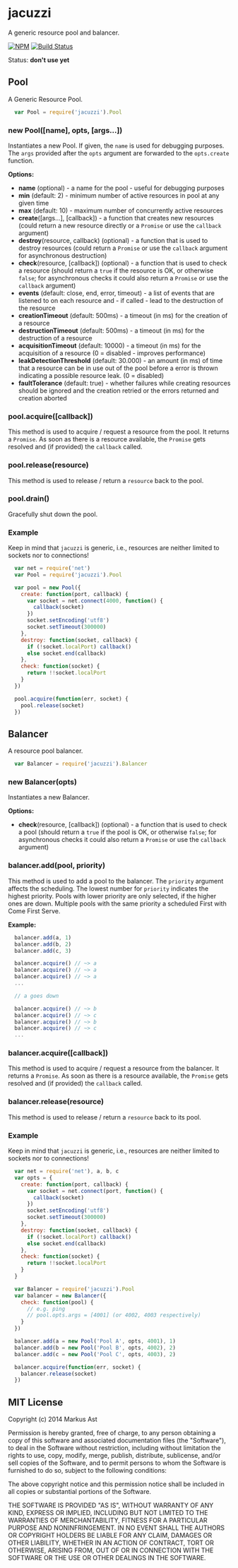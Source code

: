 # jacuzzi

  A generic resource pool and balancer.

  [![NPM](https://badge.fury.io/js/jacuzzi.svg)](https://npmjs.org/package/jacuzzi)
  [![Build Status](https://secure.travis-ci.org/rkusa/jacuzzi.svg)](http://travis-ci.org/rkusa/jacuzzi)


  Status: **don't use yet**

## Pool

  A Generic Resource Pool.

```js
  var Pool = require('jacuzzi').Pool
```

### new Pool([name], opts, [args...])

  Instantiates a new Pool. If given, the `name` is used for debugging purposes. The `args` provided after the `opts` argument are forwarded to the `opts.create` function.

  **Options:**

  - **name** (optional) - a name for the pool - useful for debugging purposes
  - **min** (default: 2) - minimum number of active resources in pool at any given time
  - **max** (default: 10) - maximum number of concurrently active resources
  - **create**([args...], [callback]) - a function that creates new resources (could return a new resource directly or a `Promise` or use the `callback` argument)
  - **destroy**(resource, callback) (optional) - a function that is used to destroy resources (could return a `Promise` or use the `callback` argument for asynchronous destruction)
  - **check**(resource, [callback]) (optional) - a function that is used to check a resource (should return a `true` if the resource is OK, or otherwise `false`; for asynchronous checks it could also return a `Promise` or use the `callback` argument)
  - **events** (default: close, end, error, timeout) - a list of events that are listened to on each resource and - if called - lead to the destruction of the resource
  - **creationTimeout** (default: 500ms) - a timeout (in ms) for the creation of a resource
  - **destructionTimeout** (default: 500ms) - a timeout (in ms) for the destruction of a resource
  - **acquisitionTimeout** (default: 10000) -  a timeout (in ms) for the acquisition of a resource (0 = disabled - improves performance)
  - **leakDetectionThreshold** (default: 30.000) - an amount (in ms) of time that a resource can be in use out of the pool before a error is thrown indicating a possible resource leak. (0 = disabled)
  - **faultTolerance** (default: true) - whether failures while creating resources should be ignored and the creation retried or the errors returned and creation aborted

### pool.acquire([callback])

  This method is used to acquire / request a resource from the pool. It returns a `Promise`. As soon as there is a resource available, the `Promise` gets resolved and (if provided) the `callback` called.

### pool.release(resource)

  This method is used to release / return a `resource` back to the pool.

### pool.drain()

  Gracefully shut down the pool.

### Example

  Keep in mind that `jacuzzi` is generic, i.e., resources are neither limited to sockets nor to connections!

```js
  var net = require('net')
  var Pool = require('jacuzzi').Pool

  var pool = new Pool({
    create: function(port, callback) {
      var socket = net.connect(4000, function() {
        callback(socket)
      })
      socket.setEncoding('utf8')
      socket.setTimeout(300000)
    },
    destroy: function(socket, callback) {
      if (!socket.localPort) callback()
      else socket.end(callback)
    },
    check: function(socket) {
      return !!socket.localPort
    }
  })

  pool.acquire(function(err, socket) {
    pool.release(socket)
  })
```

## Balancer

  A resource pool balancer.

```js
  var Balancer = require('jacuzzi').Balancer
```

### new Balancer(opts)

  Instantiates a new Balancer.

  **Options:**

  - **check**(resource, [callback]) (optional) - a function that is used to check a pool (should return a `true` if the pool is OK, or otherwise `false`; for asynchronous checks it could also return a `Promise` or use the `callback` argument)

### balancer.add(pool, priority)

  This method is used to add a pool to the balancer. The `priority` argument affects the scheduling. The lowest number for `priority` indicates the highest priority. Pools with lower priority are only selected, if the higher ones are down. Multiple pools with the same priority a scheduled First with Come First Serve.

  **Example:**

```js
  balancer.add(a, 1)
  balancer.add(b, 2)
  balancer.add(c, 3)

  balancer.acquire() // ~> a
  balancer.acquire() // ~> a
  balancer.acquire() // ~> a
  ...

  // a goes down

  balancer.acquire() // ~> b
  balancer.acquire() // ~> c
  balancer.acquire() // ~> b
  balancer.acquire() // ~> c
  ...
```

### balancer.acquire([callback])

  This method is used to acquire / request a resource from the balancer. It returns a `Promise`. As soon as there is a resource available, the `Promise` gets resolved and (if provided) the `callback` called.

### balancer.release(resource)

  This method is used to release / return a `resource` back to its pool.

### Example

  Keep in mind that `jacuzzi` is generic, i.e., resources are neither limited to sockets nor to connections!

```js
  var net = require('net'), a, b, c
  var opts = {
    create: function(port, callback) {
      var socket = net.connect(port, function() {
        callback(socket)
      })
      socket.setEncoding('utf8')
      socket.setTimeout(300000)
    },
    destroy: function(socket, callback) {
      if (!socket.localPort) callback()
      else socket.end(callback)
    },
    check: function(socket) {
      return !!socket.localPort
    }
  }

  var Balancer = require('jacuzzi').Pool
  var balancer = new Balancer({
    check: function(pool) {
      // e.g. ping
      // pool.opts.args = [4001] (or 4002, 4003 respectively)
    }
  })

  balancer.add(a = new Pool('Pool A', opts, 4001), 1)
  balancer.add(b = new Pool('Pool B', opts, 4002), 2)
  balancer.add(c = new Pool('Pool C', opts, 4003), 2)

  balancer.acquire(function(err, socket) {
    balancer.release(socket)
  })
```

## MIT License

  Copyright (c) 2014 Markus Ast

  Permission is hereby granted, free of charge, to any person obtaining a copy of this software and associated documentation files (the "Software"), to deal in the Software without restriction, including without limitation the rights to use, copy, modify, merge, publish, distribute, sublicense, and/or sell copies of the Software, and to permit persons to whom the Software is furnished to do so, subject to the following conditions:

  The above copyright notice and this permission notice shall be included in all copies or substantial portions of the Software.

  THE SOFTWARE IS PROVIDED "AS IS", WITHOUT WARRANTY OF ANY KIND, EXPRESS OR IMPLIED, INCLUDING BUT NOT LIMITED TO THE WARRANTIES OF MERCHANTABILITY, FITNESS FOR A PARTICULAR PURPOSE AND NONINFRINGEMENT. IN NO EVENT SHALL THE AUTHORS OR COPYRIGHT HOLDERS BE LIABLE FOR ANY CLAIM, DAMAGES OR OTHER LIABILITY, WHETHER IN AN ACTION OF CONTRACT, TORT OR OTHERWISE, ARISING FROM, OUT OF OR IN CONNECTION WITH THE SOFTWARE OR THE USE OR OTHER DEALINGS IN THE SOFTWARE.